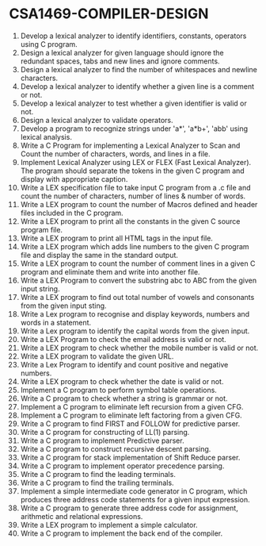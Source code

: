# CSA1469-COMPILER-DESIGN
1.	Develop a lexical analyzer to identify identifiers, constants, operators using C program.
2.	Design  a  lexical  analyzer  for  given  language  should  ignore the redundant spaces, tabs and new lines and ignore comments.
3.	Design  a  lexical  analyzer to find the number of whitespaces and newline characters.
4.	Develop a lexical analyzer to identify whether a given line is a comment or not.
5.	Develop a lexical analyzer to test whether a given identifier is valid or not.
6.	Design  a  lexical  analyzer  to validate operators.
7.	Develop a program to recognize strings under 'a*', 'a*b+', 'abb' using lexical analysis.
8.	Write a C Program for implementing a Lexical Analyzer to Scan and Count the number of characters, words, and lines in a file.
9.	Implement Lexical Analyzer using LEX or FLEX (Fast Lexical Analyzer).  The program should separate the tokens in the given C program and display with appropriate caption.
10.	Write a LEX specification file to take input C program from a .c file and count the 
 number of characters, number of lines & number of words.
11.	Write a LEX program to count the number of Macros defined and header files included in the C program.
12.	 Write a LEX program to print all the constants in the given C source program file.
13.	 Write a LEX program to print all HTML tags in the input file.
14.	Write a LEX program which adds line numbers to the given C program file and display the same in the standard output.
15.	Write a LEX program to count the number of comment lines in a given C program and eliminate them and write into another file.
16.	Write a LEX Program to convert the substring abc to ABC from the given input string.
17.	Write a LEX program to find out total number of vowels and consonants from the given input sting.
18.	Write a Lex program to recognise and display keywords, numbers and words in a statement.
19.	Write a Lex program to identify the capital words from the given input.
20.	Write a LEX Program to check the email address is valid or not.
21.	Write a LEX program to check whether the mobile number is valid or not.
22.	Write a LEX program to validate the given URL.
23.	Write a Lex Program to identify and count positive and negative numbers.
24.	Write a LEX program to check whether the date is valid or not.
25.	Implement a C program to perform symbol table operations.
26.	Write a C program to check whether a string is grammar or not.
27.	Implement a C program to eliminate left recursion from a given CFG.
28.	Implement a C program to eliminate left factoring from a given CFG.
29.	Write a C program to find FIRST and FOLLOW for predictive parser.
30.	Write a C program for constructing of LL(1) parsing.
31.	Write a C program to implement Predictive parser.
32.	Write a C program to construct recursive descent parsing.
33.	Write a C program for stack implementation of Shift Reduce parser.
34.	Write a C program to implement operator precedence parsing.
35.	Write a C program to find the leading terminals.
36.	Write a C program to find the trailing terminals.
37.	 Implement  a  simple  intermediate  code  generator  in  C  program,  which  produces  three address code statements for a given input expression.
38.	Write a C program to generate three address code for assignment, arithmetic and relational expressions.
39.	Write a LEX program to implement a simple calculator.
40.	Write a C program to implement the back end of the compiler.

